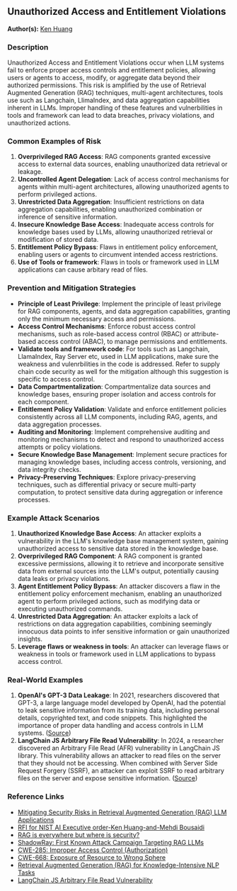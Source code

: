 ## Unauthorized Access and Entitlement Violations


**Author(s):** [Ken Huang ](https://github.com/kenhuangus)

### Description

Unauthorized Access and Entitlement Violations occur when LLM systems fail to enforce proper access controls and entitlement policies, allowing users or agents to access, modify, or aggregate data beyond their authorized permissions. This risk is amplified by the use of Retrieval Augmented Generation (RAG) techniques, multi-agent architectures, tools use such as Langchain, LlimaIndex, and data aggregation capabilities inherent in LLMs. Improper handling of these features and vulnerbilities in tools and framework can lead to data breaches, privacy violations, and unauthorized actions.

### Common Examples of Risk

1. **Overprivileged RAG Access**: RAG components granted excessive access to external data sources, enabling unauthorized data retrieval or leakage.
2. **Uncontrolled Agent Delegation**: Lack of access control mechanisms for agents within multi-agent architectures, allowing unauthorized agents to perform privileged actions.
3. **Unrestricted Data Aggregation**: Insufficient restrictions on data aggregation capabilities, enabling unauthorized combination or inference of sensitive information.
4. **Insecure Knowledge Base Access**: Inadequate access controls for knowledge bases used by LLMs, allowing unauthorized retrieval or modification of stored data.
5. **Entitlement Policy Bypass**: Flaws in entitlement policy enforcement, enabling users or agents to circumvent intended access restrictions.
6. **Use of Tools or framework**: Flaws in tools or framework used in LLM applications can cause arbitary read of files.

### Prevention and Mitigation Strategies

- **Principle of Least Privilege**: Implement the principle of least privilege for RAG components, agents, and data aggregation capabilities, granting only the minimum necessary access and permissions.
- **Access Control Mechanisms**: Enforce robust access control mechanisms, such as role-based access control (RBAC) or attribute-based access control (ABAC), to manage permissions and entitlements.
-  **Validate tools and framework code**: For tools such as Langchain, LlamaIndex, Ray Server etc, used in LLM applications, make sure the weakness and vulenrbilities in the code is addressed. Refer to supply chain code security as well for the mitigation although this suggestion is specific to access control. 
- **Data Compartmentalization**: Compartmentalize data sources and knowledge bases, ensuring proper isolation and access controls for each component.
- **Entitlement Policy Validation**: Validate and enforce entitlement policies consistently across all LLM components, including RAG, agents, and data aggregation processes.
- **Auditing and Monitoring**: Implement comprehensive auditing and monitoring mechanisms to detect and respond to unauthorized access attempts or policy violations.
- **Secure Knowledge Base Management**: Implement secure practices for managing knowledge bases, including access controls, versioning, and data integrity checks.
- **Privacy-Preserving Techniques**: Explore privacy-preserving techniques, such as differential privacy or secure multi-party computation, to protect sensitive data during aggregation or inference processes.

### Example Attack Scenarios

1. **Unauthorized Knowledge Base Access**: An attacker exploits a vulnerability in the LLM's knowledge base management system, gaining unauthorized access to sensitive data stored in the knowledge base.
2. **Overprivileged RAG Component**: A RAG component is granted excessive permissions, allowing it to retrieve and incorporate sensitive data from external sources into the LLM's output, potentially causing data leaks or privacy violations.
3. **Agent Entitlement Policy Bypass**: An attacker discovers a flaw in the entitlement policy enforcement mechanism, enabling an unauthorized agent to perform privileged actions, such as modifying data or executing unauthorized commands.
4. **Unrestricted Data Aggregation**: An attacker exploits a lack of restrictions on data aggregation capabilities, combining seemingly innocuous data points to infer sensitive information or gain unauthorized insights.
5. **Leverage flaws or weakness in tools**: An attacker can leverage flaws or weakness in tools or framework used in LLM applications to bypass access control. 

### Real-World Examples

1. **OpenAI's GPT-3 Data Leakage**: In 2021, researchers discovered that GPT-3, a large language model developed by OpenAI, had the potential to leak sensitive information from its training data, including personal details, copyrighted text, and code snippets. This highlighted the importance of proper data handling and access controls in LLM systems. ([Source](https://www.pluralsight.com/blog/security-professional/chatgpt-data-breach))
2. **LangChain JS Arbitrary File Read Vulnerability**: In 2024, a researcher discovered an Arbitrary File Read (AFR) vulnerability in LangChain JS library. This vulnerability allows an attacker to read files on the server that they should not be accessing. When combined with Server Side Request Forgery (SSRF), an attacker can exploit SSRF to read arbitrary files on the server and expose sensitive information. ([Source](https://evren.ninja/langchain-afr-vulnerability.html))


### Reference Links

- [Mitigating Security Risks in Retrieval Augmented Generation (RAG) LLM Applications](https://cloudsecurityalliance.org/blog/2023/11/22/mitigating-security-risks-in-retrieval-augmented-generation-rag-llm-applications/)
- [RFI for NIST AI Executive order-Ken Huang-and-Mehdi Bousaidi](https://www.nist.gov/system/files/documents/2024/02/13/ID004-~1.PDF)
- [RAG is everywhere but where is security?](https://www.linkedin.com/posts/kenhuang8_rag-is-everywhere-but-where-is-security-activity-7137531149379072000-ISD3)
- [ShadowRay: First Known Attack Campaign Targeting RAG LLMs](https://www.linkedin.com/posts/kenhuang8_shadowray-first-known-attack-campaign-targeting-activity-7179965782401929216-eJ3j)
- [CWE-285: Improper Access Control (Authorization)](https://cwe.mitre.org/data/definitions/285.html)
- [CWE-668: Exposure of Resource to Wrong Sphere](https://cwe.mitre.org/data/definitions/668.html)
- [Retrieval Augmented Generation (RAG) for Knowledge-Intensive NLP Tasks](https://arxiv.org/abs/2005.11401)
- [LangChain JS Arbitrary File Read Vulnerability](https://evren.ninja/langchain-afr-vulnerability.html)

